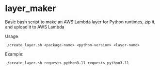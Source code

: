 # layer_maker
Basic bash script to make an AWS Lambda layer for Python runtimes, zip it, and upload it to AWS Lambda

Usage
```
./create_layer.sh <package-name> <python-version> <layer-name>
```
Example:
```
./create_layer.sh requests python3.11 requests_python3.11
```
